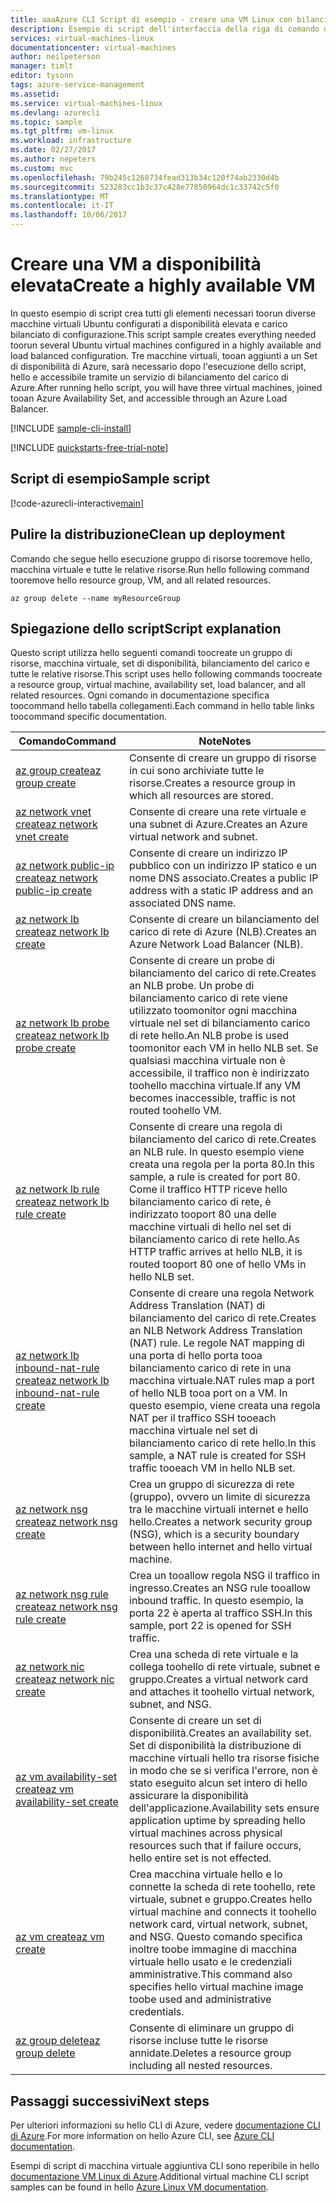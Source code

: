 ```yaml
---
title: aaaAzure CLI Script di esempio - creare una VM Linux con bilanciamento carico di rete | Documenti Microsoft
description: Esempio di script dell'interfaccia della riga di comando di Azure - Creare una VM Linux con bilanciamento del carico di rete
services: virtual-machines-linux
documentationcenter: virtual-machines
author: neilpeterson
manager: timlt
editor: tysonn
tags: azure-service-management
ms.assetid: 
ms.service: virtual-machines-linux
ms.devlang: azurecli
ms.topic: sample
ms.tgt_pltfrm: vm-linux
ms.workload: infrastructure
ms.date: 02/27/2017
ms.author: nepeters
ms.custom: mvc
ms.openlocfilehash: 79b245c1268734fead313b34c120f74ab2330d4b
ms.sourcegitcommit: 523283cc1b3c37c428e77850964dc1c33742c5f0
ms.translationtype: MT
ms.contentlocale: it-IT
ms.lasthandoff: 10/06/2017
---
```

# <a name="create-a-highly-available-vm"></a><span data-ttu-id="c9ca9-103">Creare una VM a disponibilità elevata</span><span class="sxs-lookup"><span data-stu-id="c9ca9-103">Create a highly available VM</span></span>

<span data-ttu-id="c9ca9-104">In questo esempio di script crea tutti gli elementi necessari toorun diverse macchine virtuali Ubuntu configurati a disponibilità elevata e carico bilanciato di configurazione.</span><span class="sxs-lookup"><span data-stu-id="c9ca9-104">This script sample creates everything needed toorun several Ubuntu virtual machines configured in a highly available and load balanced configuration.</span></span> <span data-ttu-id="c9ca9-105">Tre macchine virtuali, tooan aggiunti a un Set di disponibilità di Azure, sarà necessario dopo l'esecuzione dello script, hello e accessibile tramite un servizio di bilanciamento del carico di Azure.</span><span class="sxs-lookup"><span data-stu-id="c9ca9-105">After running hello script, you will have three virtual machines, joined tooan Azure Availability Set, and accessible through an Azure Load Balancer.</span></span> 

[!INCLUDE [sample-cli-install](../../../includes/sample-cli-install.md)]

[!INCLUDE [quickstarts-free-trial-note](../../../includes/quickstarts-free-trial-note.md)]

## <a name="sample-script"></a><span data-ttu-id="c9ca9-106">Script di esempio</span><span class="sxs-lookup"><span data-stu-id="c9ca9-106">Sample script</span></span>

[!code-azurecli-interactive[main](../../../cli_scripts/virtual-machine/create-vm-nlb/create-vm-nlb.sh "Quick Create VM")]

## <a name="clean-up-deployment"></a><span data-ttu-id="c9ca9-107">Pulire la distribuzione</span><span class="sxs-lookup"><span data-stu-id="c9ca9-107">Clean up deployment</span></span> 

<span data-ttu-id="c9ca9-108">Comando che segue hello esecuzione gruppo di risorse tooremove hello, macchina virtuale e tutte le relative risorse.</span><span class="sxs-lookup"><span data-stu-id="c9ca9-108">Run hello following command tooremove hello resource group, VM, and all related resources.</span></span>

```azurecli-interactive 
az group delete --name myResourceGroup
```

## <a name="script-explanation"></a><span data-ttu-id="c9ca9-109">Spiegazione dello script</span><span class="sxs-lookup"><span data-stu-id="c9ca9-109">Script explanation</span></span>

<span data-ttu-id="c9ca9-110">Questo script utilizza hello seguenti comandi toocreate un gruppo di risorse, macchina virtuale, set di disponibilità, bilanciamento del carico e tutte le relative risorse.</span><span class="sxs-lookup"><span data-stu-id="c9ca9-110">This script uses hello following commands toocreate a resource group, virtual machine, availability set, load balancer, and all related resources.</span></span> <span data-ttu-id="c9ca9-111">Ogni comando in documentazione specifica toocommand hello tabella collegamenti.</span><span class="sxs-lookup"><span data-stu-id="c9ca9-111">Each command in hello table links toocommand specific documentation.</span></span>

| <span data-ttu-id="c9ca9-112">Comando</span><span class="sxs-lookup"><span data-stu-id="c9ca9-112">Command</span></span> | <span data-ttu-id="c9ca9-113">Note</span><span class="sxs-lookup"><span data-stu-id="c9ca9-113">Notes</span></span> |
|---|---|
| [<span data-ttu-id="c9ca9-114">az group create</span><span class="sxs-lookup"><span data-stu-id="c9ca9-114">az group create</span></span>](https://docs.microsoft.com/cli/azure/group#create) | <span data-ttu-id="c9ca9-115">Consente di creare un gruppo di risorse in cui sono archiviate tutte le risorse.</span><span class="sxs-lookup"><span data-stu-id="c9ca9-115">Creates a resource group in which all resources are stored.</span></span> |
| [<span data-ttu-id="c9ca9-116">az network vnet create</span><span class="sxs-lookup"><span data-stu-id="c9ca9-116">az network vnet create</span></span>](https://docs.microsoft.com/cli/azure/network/vnet#create) | <span data-ttu-id="c9ca9-117">Consente di creare una rete virtuale e una subnet di Azure.</span><span class="sxs-lookup"><span data-stu-id="c9ca9-117">Creates an Azure virtual network and subnet.</span></span> |
| [<span data-ttu-id="c9ca9-118">az network public-ip create</span><span class="sxs-lookup"><span data-stu-id="c9ca9-118">az network public-ip create</span></span>](https://docs.microsoft.com/cli/azure/network/public-ip#create) | <span data-ttu-id="c9ca9-119">Consente di creare un indirizzo IP pubblico con un indirizzo IP statico e un nome DNS associato.</span><span class="sxs-lookup"><span data-stu-id="c9ca9-119">Creates a public IP address with a static IP address and an associated DNS name.</span></span> |
| [<span data-ttu-id="c9ca9-120">az network lb create</span><span class="sxs-lookup"><span data-stu-id="c9ca9-120">az network lb create</span></span>](https://docs.microsoft.com/cli/azure/network/lb#create) | <span data-ttu-id="c9ca9-121">Consente di creare un bilanciamento del carico di rete di Azure (NLB).</span><span class="sxs-lookup"><span data-stu-id="c9ca9-121">Creates an Azure Network Load Balancer (NLB).</span></span> |
| [<span data-ttu-id="c9ca9-122">az network lb probe create</span><span class="sxs-lookup"><span data-stu-id="c9ca9-122">az network lb probe create</span></span>](https://docs.microsoft.com/cli/azure/network/lb/probe#create) | <span data-ttu-id="c9ca9-123">Consente di creare un probe di bilanciamento del carico di rete.</span><span class="sxs-lookup"><span data-stu-id="c9ca9-123">Creates an NLB probe.</span></span> <span data-ttu-id="c9ca9-124">Un probe di bilanciamento carico di rete viene utilizzato toomonitor ogni macchina virtuale nel set di bilanciamento carico di rete hello.</span><span class="sxs-lookup"><span data-stu-id="c9ca9-124">An NLB probe is used toomonitor each VM in hello NLB set.</span></span> <span data-ttu-id="c9ca9-125">Se qualsiasi macchina virtuale non è accessibile, il traffico non è indirizzato toohello macchina virtuale.</span><span class="sxs-lookup"><span data-stu-id="c9ca9-125">If any VM becomes inaccessible, traffic is not routed toohello VM.</span></span> |
| [<span data-ttu-id="c9ca9-126">az network lb rule create</span><span class="sxs-lookup"><span data-stu-id="c9ca9-126">az network lb rule create</span></span>](https://docs.microsoft.com/cli/azure/network/lb/rule#create) | <span data-ttu-id="c9ca9-127">Consente di creare una regola di bilanciamento del carico di rete.</span><span class="sxs-lookup"><span data-stu-id="c9ca9-127">Creates an NLB rule.</span></span> <span data-ttu-id="c9ca9-128">In questo esempio viene creata una regola per la porta 80.</span><span class="sxs-lookup"><span data-stu-id="c9ca9-128">In this sample, a rule is created for port 80.</span></span> <span data-ttu-id="c9ca9-129">Come il traffico HTTP riceve hello bilanciamento carico di rete, è indirizzato tooport 80 una delle macchine virtuali di hello nel set di bilanciamento carico di rete hello.</span><span class="sxs-lookup"><span data-stu-id="c9ca9-129">As HTTP traffic arrives at hello NLB, it is routed tooport 80 one of hello VMs in hello NLB set.</span></span> |
| [<span data-ttu-id="c9ca9-130">az network lb inbound-nat-rule create</span><span class="sxs-lookup"><span data-stu-id="c9ca9-130">az network lb inbound-nat-rule create</span></span>](https://docs.microsoft.com/cli/azure/network/lb/inbound-nat-rule#create) | <span data-ttu-id="c9ca9-131">Consente di creare una regola Network Address Translation (NAT) di bilanciamento del carico di rete.</span><span class="sxs-lookup"><span data-stu-id="c9ca9-131">Creates an NLB Network Address Translation (NAT) rule.</span></span>  <span data-ttu-id="c9ca9-132">Le regole NAT mapping di una porta di hello porta tooa bilanciamento carico di rete in una macchina virtuale.</span><span class="sxs-lookup"><span data-stu-id="c9ca9-132">NAT rules map a port of hello NLB tooa port on a VM.</span></span> <span data-ttu-id="c9ca9-133">In questo esempio, viene creata una regola NAT per il traffico SSH tooeach macchina virtuale nel set di bilanciamento carico di rete hello.</span><span class="sxs-lookup"><span data-stu-id="c9ca9-133">In this sample, a NAT rule is created for SSH traffic tooeach VM in hello NLB set.</span></span>  |
| [<span data-ttu-id="c9ca9-134">az network nsg create</span><span class="sxs-lookup"><span data-stu-id="c9ca9-134">az network nsg create</span></span>](https://docs.microsoft.com/cli/azure/network/nsg#create) | <span data-ttu-id="c9ca9-135">Crea un gruppo di sicurezza di rete (gruppo), ovvero un limite di sicurezza tra le macchine virtuali internet e hello hello.</span><span class="sxs-lookup"><span data-stu-id="c9ca9-135">Creates a network security group (NSG), which is a security boundary between hello internet and hello virtual machine.</span></span> |
| [<span data-ttu-id="c9ca9-136">az network nsg rule create</span><span class="sxs-lookup"><span data-stu-id="c9ca9-136">az network nsg rule create</span></span>](https://docs.microsoft.com/cli/azure/network/nsg/rule#create) | <span data-ttu-id="c9ca9-137">Crea un tooallow regola NSG il traffico in ingresso.</span><span class="sxs-lookup"><span data-stu-id="c9ca9-137">Creates an NSG rule tooallow inbound traffic.</span></span> <span data-ttu-id="c9ca9-138">In questo esempio, la porta 22 è aperta al traffico SSH.</span><span class="sxs-lookup"><span data-stu-id="c9ca9-138">In this sample, port 22 is opened for SSH traffic.</span></span> |
| [<span data-ttu-id="c9ca9-139">az network nic create</span><span class="sxs-lookup"><span data-stu-id="c9ca9-139">az network nic create</span></span>](https://docs.microsoft.com/cli/azure/network/nic#create) | <span data-ttu-id="c9ca9-140">Crea una scheda di rete virtuale e la collega toohello di rete virtuale, subnet e gruppo.</span><span class="sxs-lookup"><span data-stu-id="c9ca9-140">Creates a virtual network card and attaches it toohello virtual network, subnet, and NSG.</span></span> |
| [<span data-ttu-id="c9ca9-141">az vm availability-set create</span><span class="sxs-lookup"><span data-stu-id="c9ca9-141">az vm availability-set create</span></span>](https://docs.microsoft.com/cli/azure/network/lb/rule#create) | <span data-ttu-id="c9ca9-142">Consente di creare un set di disponibilità.</span><span class="sxs-lookup"><span data-stu-id="c9ca9-142">Creates an availability set.</span></span> <span data-ttu-id="c9ca9-143">Set di disponibilità la distribuzione di macchine virtuali hello tra risorse fisiche in modo che se si verifica l'errore, non è stato eseguito alcun set intero di hello assicurare la disponibilità dell'applicazione.</span><span class="sxs-lookup"><span data-stu-id="c9ca9-143">Availability sets ensure application uptime by spreading hello virtual machines across physical resources such that if failure occurs, hello entire set is not effected.</span></span> |
| [<span data-ttu-id="c9ca9-144">az vm create</span><span class="sxs-lookup"><span data-stu-id="c9ca9-144">az vm create</span></span>](https://docs.microsoft.com/cli/azure/vm/availability-set#create) | <span data-ttu-id="c9ca9-145">Crea macchina virtuale hello e lo connette la scheda di rete toohello, rete virtuale, subnet e gruppo.</span><span class="sxs-lookup"><span data-stu-id="c9ca9-145">Creates hello virtual machine and connects it toohello network card, virtual network, subnet, and NSG.</span></span> <span data-ttu-id="c9ca9-146">Questo comando specifica inoltre toobe immagine di macchina virtuale hello usato e le credenziali amministrative.</span><span class="sxs-lookup"><span data-stu-id="c9ca9-146">This command also specifies hello virtual machine image toobe used and administrative credentials.</span></span>  |
| [<span data-ttu-id="c9ca9-147">az group delete</span><span class="sxs-lookup"><span data-stu-id="c9ca9-147">az group delete</span></span>](https://docs.microsoft.com/cli/azure/vm/extension#set) | <span data-ttu-id="c9ca9-148">Consente di eliminare un gruppo di risorse incluse tutte le risorse annidate.</span><span class="sxs-lookup"><span data-stu-id="c9ca9-148">Deletes a resource group including all nested resources.</span></span> |

## <a name="next-steps"></a><span data-ttu-id="c9ca9-149">Passaggi successivi</span><span class="sxs-lookup"><span data-stu-id="c9ca9-149">Next steps</span></span>

<span data-ttu-id="c9ca9-150">Per ulteriori informazioni su hello CLI di Azure, vedere [documentazione CLI di Azure](https://docs.microsoft.com/cli/azure/overview).</span><span class="sxs-lookup"><span data-stu-id="c9ca9-150">For more information on hello Azure CLI, see [Azure CLI documentation](https://docs.microsoft.com/cli/azure/overview).</span></span>

<span data-ttu-id="c9ca9-151">Esempi di script di macchina virtuale aggiuntiva CLI sono reperibile in hello [documentazione VM Linux di Azure](../linux/cli-samples.md?toc=%2fazure%2fvirtual-machines%2flinux%2ftoc.json).</span><span class="sxs-lookup"><span data-stu-id="c9ca9-151">Additional virtual machine CLI script samples can be found in hello [Azure Linux VM documentation](../linux/cli-samples.md?toc=%2fazure%2fvirtual-machines%2flinux%2ftoc.json).</span></span>
